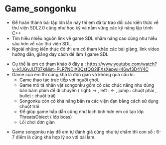 # Game_songonku
- Để hoàn thành bài tập lớn lần này thì em đã tự trao dồi các kiến thức về thư viện SDL2.0 cũng như học kỹ và nắm vững các kỹ năng lập trình C++
- Tìm hiểu nhiều nguồn link về game SDL nhằm nâng cao cũng như hiểu sâu hơn về các thư viện SDL.
- Ngoài những kiến thức đó thì em có tham khảo các bài giảng, link video hướng dẫn, giảng dạy cách để làm 1 game SDL
* Cụ thể là em có tham khảo ở đây ạ : https://www.youtube.com/watch?v=k1JGvJU707k&list=PLR7NDiX0QsfQQ2iFXsXepwH46wf3D4Y4C 
* Game của em thì cũng khá là đơn giản và không quá cầu kì:
    + Game thao tác trực tiếp với người chơi.
    + Game mô tả nhân vật songonku gồm có các chức năng như dùng bàn bàm phím để di chuyển ( right: -> , left : <- , jump : chuột phải , bullet : chuột trái)
    + Songonku còn có khả năng bắn ra các viện đạn bằng cách sử dụng chuột trái 
    + Để giúp game hấp dẫn cũng như kịch tính hơn em có tạo lớp ThreatsObiect ( lớp boss)
    + Lối chơi đơn giản
- Game songonku này để em tự đánh giá cũng như tự chấm thì con số : 6-7 điểm là cũng khá hợp lý so với bài làm.

